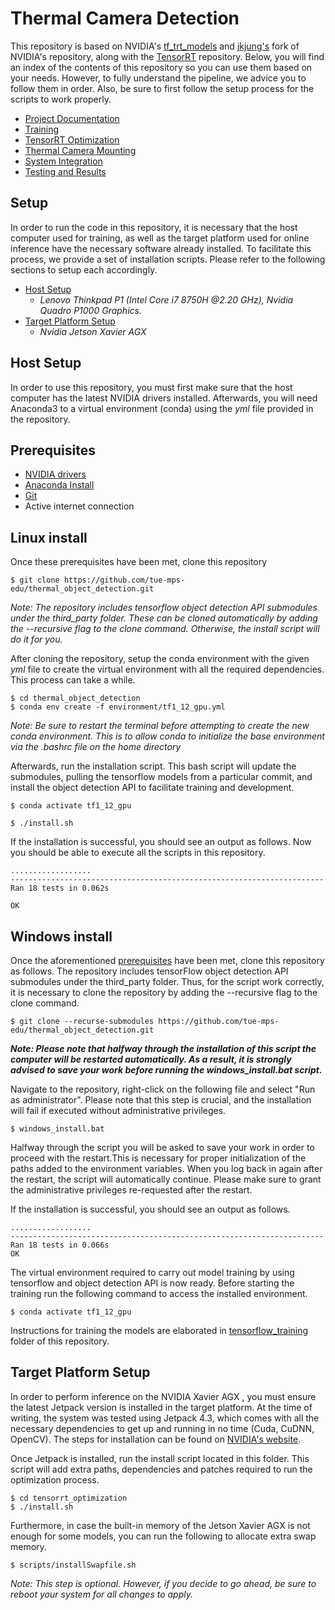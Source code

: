 Thermal Camera Detection
====================================

This repository is based on NVIDIA's [tf_trt_models](https://github.com/NVIDIA-Jetson/tf_trt_models) and [jkjung's](https://github.com/jkjung-avt/tf_trt_models) fork of NVIDIA's repository, along with the [TensorRT](https://github.com/jkjung-avt/tensorrt_demos) repository. Below, you will find an index of the contents of this repository so you can use them based on your needs. However, to fully understand the pipeline, we advice you to follow them in order. Also, be sure to first follow the setup process for the scripts to work properly.

* [Project Documentation](project_documentation/)
* [Training](tensorflow_training/)
* [TensorRT Optimization](tensorrt_optimization/)
* [Thermal Camera Mounting](CAD/)
* [System Integration](src/)
* [Testing and Results](testing_and_results/)


## Setup

In order to run the code in this repository, it is necessary that the host computer used for training, as well as the target platform used for online inference have the necessary software already installed. To facilitate this process, we provide a set of installation scripts. Please refer to the following sections to setup each accordingly.

- [Host Setup](#Host-Setup) 
  - *Lenovo Thinkpad P1 (Intel Core i7 8750H @2.20 GHz), Nvidia Quadro P1000 Graphics.*
- [Target Platform Setup](#Target-Platform-Setup)
  - *Nvidia Jetson Xavier AGX*

<a name="Host-Setup"></a>

## Host Setup

In order to use this repository, you must first make sure that the host computer has the latest NVIDIA drivers installed. Afterwards, you will need Anaconda3 to a virtual environment (conda) using the *yml* file provided in the repository.


## Prerequisites

- [NVIDIA drivers](http://www.linuxandubuntu.com/home/how-to-install-latest-nvidia-drivers-in-linux)
- [Anaconda Install](https://www.anaconda.com/distribution/)
- [Git](https://git-scm.com/book/en/v2/Getting-Started-Installing-Git)
- Active internet connection



## Linux install
Once these prerequisites have been met, clone this repository

```
$ git clone https://github.com/tue-mps-edu/thermal_object_detection.git
```

<em>Note: The repository includes tensorflow object detection API submodules under the third_party folder. These can be cloned automatically by adding the --recursive flag to the clone command. Otherwise, the install script will do it for you.</em>



After cloning the repository, setup the conda environment with the given <em>yml</em> file to create the virtual environment with all the required dependencies. This process can take a while.

```
$ cd thermal_object_detection
$ conda env create -f environment/tf1_12_gpu.yml
```

<em>Note: Be sure to restart the terminal before attempting to create the new conda environment. This is to allow conda to initialize the base environment via the .bashrc file on the home directory </em>



Afterwards, run the installation script. This bash script will update the submodules, pulling the tensorflow models from a particular commit, and install the object detection API to facilitate training and development. 

```
$ conda activate tf1_12_gpu

$ ./install.sh
```



 If the installation is successful, you should see an output as follows. Now you should be able to execute all the scripts in this repository.

```
..................
----------------------------------------------------------------------
Ran 18 tests in 0.062s

OK
```



## Windows install
Once the aforementioned [prerequisites](#Prerequisites) have been met, clone this repository as follows. The repository includes tensorFlow object detection API submodules under the third_party folder. Thus, for the script work correctly, it is necessary to clone the repository by adding the --recursive flag to the clone command.

```
$ git clone --recurse-submodules https://github.com/tue-mps-edu/thermal_object_detection.git
```

 <em>**Note: Please note that halfway through the installation of this script the computer will be restarted automatically. As a result, it is strongly advised to save your work before running the windows_install.bat script.**</em>

 Navigate to the repository, right-click on the following file and select "Run as administrator". Please note that this step is crucial, and the installation will fail if executed without administrative privileges.

 ```
$ windows_install.bat
 ```


Halfway through the script you will be asked to save your work in order to proceed with the restart.This is necessary for proper initialization of the paths added to the environment variables. 
When you log back in again after the restart, the script will automatically continue. Please make sure to grant the administrative privileges re-requested after the restart. 

 If the installation is successful, you should see an output as follows.

```
..................
----------------------------------------------------------------------
Ran 18 tests in 0.066s
OK
```

 The virtual environment required to carry out model training by using tensorflow and object detection API is now ready. Before starting the training run the following command to access the installed environment.
```
$ conda activate tf1_12_gpu
```

Instructions for training the models are elaborated in [tensorflow_training](https://github.com/tue-mps-edu/thermal_object_detection/tree/master/tensorflow_training) folder of this repository.


<a name="Target-Platform-Setup"></a>

## Target Platform Setup

In order to perform inference on the NVIDIA Xavier AGX , you must ensure the latest Jetpack version is installed in the target platform. At the time of writing, the system was tested using Jetpack 4.3, which comes with all the necessary dependencies to get up and running in no time (Cuda, CuDNN, OpenCV). The steps for installation can be found on [NVIDIA's website](https://developer.nvidia.com/embedded/jetpack).

Once Jetpack is installed, run the install script located in this folder. This script will add extra paths, dependencies and patches required to run the optimization process.

```
$ cd tensorrt_optimization
$ ./install.sh
```

Furthermore, in case the built-in memory of the Jetson Xavier AGX is not enough for some models, you can run the following to allocate extra swap memory.

```
$ scripts/installSwapfile.sh
```

*Note: This step is optional. However, if you decide to go ahead, be sure to reboot your system for all changes to apply.*
